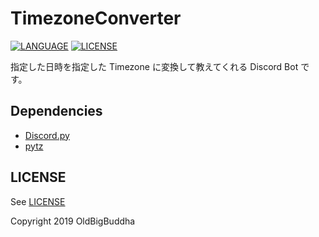 # TimezoneConverter
[![LANGUAGE](https://img.shields.io/badge/Python-3.7.3-blue.svg)](https://docs.python.org/3/)
[![LICENSE](https://img.shields.io/badge/License-Apache%202-orange.svg)](http://www.apache.org/licenses/LICENSE-2.0)

指定した日時を指定した Timezone に変換して教えてくれる Discord Bot です。

## Dependencies
- [Discord.py](https://github.com/Rapptz/discord.py)
- [pytz](https://pythonhosted.org/pytz/)

## LICENSE
See [LICENSE](./LICENSE)

Copyright 2019 OldBigBuddha
